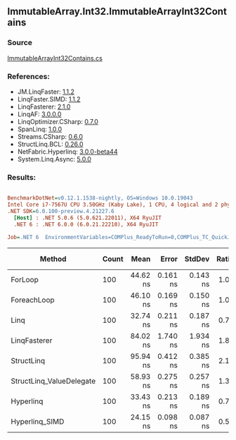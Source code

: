 ﻿## ImmutableArray.Int32.ImmutableArrayInt32Contains

### Source
[ImmutableArrayInt32Contains.cs](../LinqBenchmarks/ImmutableArray/Int32/ImmutableArrayInt32Contains.cs)

### References:
- JM.LinqFaster: [1.1.2](https://www.nuget.org/packages/JM.LinqFaster/1.1.2)
- LinqFaster.SIMD: [1.1.2](https://www.nuget.org/packages/LinqFaster.SIMD/1.0.3)
- LinqFasterer: [2.1.0](https://www.nuget.org/packages/LinqFasterer/2.1.0)
- LinqAF: [3.0.0.0](https://www.nuget.org/packages/LinqAF/3.0.0.0)
- LinqOptimizer.CSharp: [0.7.0](https://www.nuget.org/packages/LinqOptimizer.CSharp/0.7.0)
- SpanLinq: [1.0.0](https://www.nuget.org/packages/SpanLinq/1.0.0)
- Streams.CSharp: [0.6.0](https://www.nuget.org/packages/Streams.CSharp/0.6.0)
- StructLinq.BCL: [0.26.0](https://www.nuget.org/packages/StructLinq/0.26.0)
- NetFabric.Hyperlinq: [3.0.0-beta44](https://www.nuget.org/packages/NetFabric.Hyperlinq/3.0.0-beta44)
- System.Linq.Async: [5.0.0](https://www.nuget.org/packages/System.Linq.Async/5.0.0)

### Results:
``` ini

BenchmarkDotNet=v0.12.1.1538-nightly, OS=Windows 10.0.19043
Intel Core i7-7567U CPU 3.50GHz (Kaby Lake), 1 CPU, 4 logical and 2 physical cores
.NET SDK=6.0.100-preview.4.21227.6
  [Host] : .NET 5.0.6 (5.0.621.22011), X64 RyuJIT
  .NET 6 : .NET 6.0.0 (6.0.21.22210), X64 RyuJIT

Job=.NET 6  EnvironmentVariables=COMPlus_ReadyToRun=0,COMPlus_TC_QuickJitForLoops=1,COMPlus_TieredPGO=1  Runtime=.NET 6.0  

```
|                   Method | Count |     Mean |    Error |   StdDev | Ratio | RatioSD |  Gen 0 | Gen 1 | Gen 2 | Allocated |
|------------------------- |------ |---------:|---------:|---------:|------:|--------:|-------:|------:|------:|----------:|
|                  ForLoop |   100 | 44.62 ns | 0.161 ns | 0.143 ns |  1.00 |    0.00 |      - |     - |     - |         - |
|              ForeachLoop |   100 | 46.10 ns | 0.169 ns | 0.150 ns |  1.03 |    0.00 |      - |     - |     - |         - |
|                     Linq |   100 | 32.74 ns | 0.211 ns | 0.187 ns |  0.73 |    0.01 |      - |     - |     - |         - |
|             LinqFasterer |   100 | 84.02 ns | 1.740 ns | 1.934 ns |  1.89 |    0.04 | 0.2142 |     - |     - |     448 B |
|               StructLinq |   100 | 95.94 ns | 0.412 ns | 0.385 ns |  2.15 |    0.01 | 0.0153 |     - |     - |      32 B |
| StructLinq_ValueDelegate |   100 | 58.93 ns | 0.275 ns | 0.257 ns |  1.32 |    0.01 |      - |     - |     - |         - |
|                Hyperlinq |   100 | 33.43 ns | 0.213 ns | 0.189 ns |  0.75 |    0.00 |      - |     - |     - |         - |
|           Hyperlinq_SIMD |   100 | 24.15 ns | 0.098 ns | 0.087 ns |  0.54 |    0.00 |      - |     - |     - |         - |
